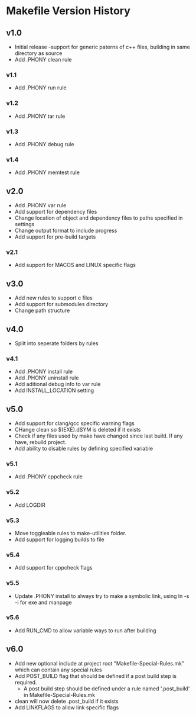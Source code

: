 # Makefile Version History

## v1.0
-   Initial release -support for generic paterns of c++ files, building in same directory as source
-   Add .PHONY clean rule

### v1.1
-   Add .PHONY run rule

### v1.2
-   Add .PHONY tar rule

### v1.3
-   Add .PHONY debug rule

### v1.4
-   Add .PHONY memtest rule

## v2.0
-   Add .PHONY var rule
-   Add support for dependency files
-   Change location of object and dependency files to paths specified in settings
-   Change output format to include progress
-   Add support for pre-build targets

### v2.1
-   Add support for MACOS and LINUX specific flags

## v3.0
-   Add new rules to support c files
-   Add support for submodules directory
-   Change path structure

## v4.0
-   Split into seperate folders by rules

### v4.1
-   Add .PHONY install rule
-   Add .PHONY uninstall rule
-   Add aditional debug info to var rule
-   Add INSTALL_LOCATION setting

## v5.0
-   Add support for clang/gcc specific warning flags
-   CHange clean so $(EXE).dSYM is deleted if it exists
-   Check if any files used by make have changed since last build. If any have, rebuild project.
-   Add ability to disable rules by defining specified variable

### v5.1
-   Add .PHONY cppcheck rule

### v5.2
-   Add LOGDIR

### v5.3
-   Move toggleable rules to make-utilities folder.
-   Add support for logging builds to file

### v5.4
-   Add support for cppcheck flags

### v5.5
-   Update .PHONY install to always try to make a symbolic link, using ln -s -i for exe and manpage

### v5.6
-   Add RUN_CMD to allow variable ways to run after building

## v6.0
-   Add new optional include at project root "Makefile-Special-Rules.mk" which can contain any special rules
-   Add POST_BUILD flag that should be defined if a post build step is required.
    -   A post build step should be defined under a rule named '.post_build' in Makefile-Special-Rules.mk
-   clean will now delete .post_build if it exists
-   Add LINKFLAGS to allow link specific flags
